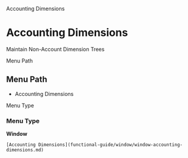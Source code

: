 
Accounting Dimensions
# Accounting Dimensions


Maintain Non-Account Dimension Trees

Menu Path
## Menu Path



- Accounting Dimensions

Menu Type
### Menu Type

**Window**


```
[Accounting Dimensions](functional-guide/window/window-accounting-dimensions.md)
```